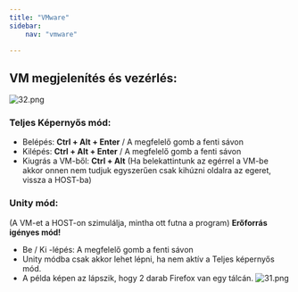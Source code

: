 ```yaml
---
title: "VMware"
sidebar:
    nav: "vmware"

---
```

## VM megjelenítés és vezérlés:

![32.png](/images/32.png)

### Teljes Képernyős mód:
- Belépés: **Ctrl + Alt + Enter** / A megfelelő gomb a fenti sávon
- Kilépés: **Ctrl + Alt + Enter** / A megfelelő gomb a fenti sávon
- Kiugrás a VM-ből: **Ctrl + Alt**
(Ha belekattintunk az egérrel a VM-be akkor onnen nem tudjuk egyszerűen csak kihúzni oldalra az egeret, vissza a HOST-ba)


### Unity mód:
(A VM-et a HOST-on szimulálja, mintha ott futna a program)
**Erőforrás igényes mód!**
- Be / Ki -lépés:  A megfelelő gomb a fenti sávon
- Unity módba csak akkor lehet lépni, ha nem aktív a Teljes képernyős mód.
- A példa képen az lápszik, hogy 2 darab Firefox van egy tálcán.
![31.png](/images/31.png)